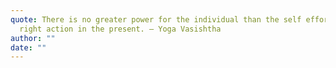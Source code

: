 ```yaml
---
quote: There is no greater power for the individual than the self effort of
  right action in the present. — Yoga Vasishtha
author: ""
date: ""
---
```

